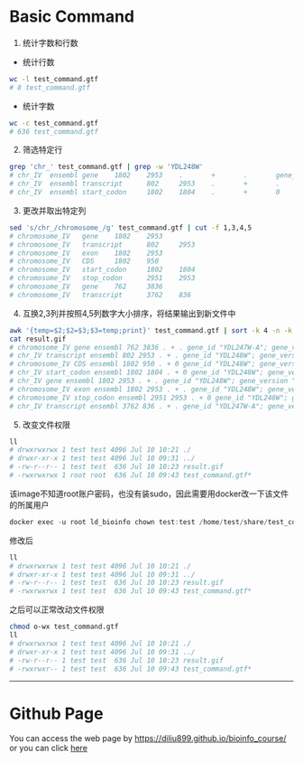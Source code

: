 # Basic Command
1. 统计字数和行数
* 统计行数
```bash
wc -l test_command.gtf
# 8 test_command.gtf 
```
* 统计字数
```bash
wc -c test_command.gtf
# 636 test_command.gtf 
```

2. 筛选特定行
```bash
grep 'chr_' test_command.gtf | grep -w 'YDL248W'
# chr_IV  ensembl gene    1802    2953    .       +       .       gene_id "YDL248W"; gene_version "1";
# chr_IV  ensembl transcript      802     2953    .       +       .       gene_id "YDL248W"; gene_version "1";
# chr_IV  ensembl start_codon     1802    1804    .       +       0       gene_id "YDL248W"; gene_version "1";
```

3. 更改并取出特定列
```bash
sed 's/chr_/chromosome_/g' test_command.gtf | cut -f 1,3,4,5
# chromosome_IV   gene    1802    2953
# chromosome_IV   transcript      802     2953
# chromosome_IV   exon    1802    2953
# chromosome_IV   CDS     1802    950
# chromosome_IV   start_codon     1802    1804
# chromosome_IV   stop_codon      2951    2953
# chromosome_IV   gene    762     3836
# chromosome_IV   transcript      3762    836
```

4. 互换2,3列并按照4,5列数字大小排序，将结果输出到新文件中
```bash
awk '{temp=$2;$2=$3;$3=temp;print}' test_command.gtf | sort -k 4 -n -k 5 -n > result.gif
cat result.gif
# chromosome_IV gene ensembl 762 3836 . + . gene_id "YDL247W-A"; gene_version "1";
# chr_IV transcript ensembl 802 2953 . + . gene_id "YDL248W"; gene_version "1";
# chromosome_IV CDS ensembl 1802 950 . + 0 gene_id "YDL248W"; gene_version "1";
# chr_IV start_codon ensembl 1802 1804 . + 0 gene_id "YDL248W"; gene_version "1";
# chr_IV gene ensembl 1802 2953 . + . gene_id "YDL248W"; gene_version "1";
# chromosome_IV exon ensembl 1802 2953 . + . gene_id "YDL248W"; gene_version "1";
# chromosome_IV stop_codon ensembl 2951 2953 . + 0 gene_id "YDL248W"; gene_version "1";
# chr_IV transcript ensembl 3762 836 . + . gene_id "YDL247W-A"; gene_version "1";
```

5. 改变文件权限
```bash
ll
# drwxrwxrwx 1 test test 4096 Jul 10 10:21 ./
# drwxr-xr-x 1 test test 4096 Jul 10 09:31 ../
# -rw-r--r-- 1 test test  636 Jul 10 10:23 result.gif
# -rwxrwxrwx 1 root root  636 Jul 10 09:43 test_command.gtf*
```
该image不知道root账户密码，也没有装sudo，因此需要用docker改一下该文件的所属用户
```PowerShell
docker exec -u root ld_bioinfo chown test:test /home/test/share/test_command.gtf
```
修改后
```bash
ll
# drwxrwxrwx 1 test test 4096 Jul 10 10:21 ./
# drwxr-xr-x 1 test test 4096 Jul 10 09:31 ../
# -rw-r--r-- 1 test test  636 Jul 10 10:23 result.gif
# -rwxrwxrwx 1 test test  636 Jul 10 09:43 test_command.gtf*
```
之后可以正常改动文件权限
```bash
chmod o-wx test_command.gtf
ll
# drwxrwxrwx 1 test test 4096 Jul 10 10:21 ./
# drwxr-xr-x 1 test test 4096 Jul 10 09:31 ../
# -rw-r--r-- 1 test test  636 Jul 10 10:23 result.gif
# -rwxrwxr-- 1 test test  636 Jul 10 09:43 test_command.gtf*
```

---
# Github Page
You can access the web page by https://diliu899.github.io/bioinfo_course/ or you can click [here](https://diliu899.github.io/bioinfo_course/)